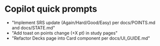 # Copilot quick prompts

- "Implement SRS update (Again/Hard/Good/Easy) per docs/POINTS.md and docs/STATE.md"
- "Add toast on points change (+X pt) in study pages"
- "Refactor Decks page into Card component per docs/UI_GUIDE.md"
